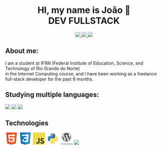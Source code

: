 
<div id='title' align = center>
<h1>HI, my name is João 👋
<br>
 DEV FULLSTACK
</h1>
</div>

<p align="center">
 <a href="https://www.linkedin.com/in/jo%C3%A3o-vinicius-silva-dos-santos-65188b241/" target="_blank">
  <img src="https://img.shields.io/badge/LinkedIn-0077B5?style=for-the-badge&logo=linkedin&logoColor=white" />
 </a>
 <a href="mailto:joo.vinicius2005@gmail.com" target="_blank">
  <img src="https://img.shields.io/badge/-Gmail-%23333?style=for-the-badge&logo=gmail&logoColor=white" />
 </a>
 <a href="https://www.instagram.com/jovinjf/" target="_blank">
  <img src="https://img.shields.io/badge/Instagram-fe4164?style=for-the-badge&logo=instagram&logoColor=white" />
 </a> 
</p>

</div>

<h2>About me:</h2>
<div id= "aboutmeitems">
<p>I am a student at IFRN (Federal Institute of Education, Science, and Technology of Rio Grande do Norte)<br> in the Internet Computing course, and I have been working as a freelance full-stack developer for the past 6 months.</p>
 </div>

<h2 >Studying multiple languages:</h2>
<div id = "FLAGSICONS"  style = "color: white;">
<img src = "https://uploaddeimagens.com.br/images/004/722/255/original/estados-unidos.png?1706130993" width = 40px/></a>
<img src = "https://uploaddeimagens.com.br/images/004/722/257/original/franca.png?1706131176" height = 40px/>
<img src = "https://uploaddeimagens.com.br/images/004/722/258/original/espanha.png?1706131280" height = 40px/>
</div>


  
<h2 >Technologies</h2>
<div id = "iconsTech" >  
<img src = "https://raw.githubusercontent.com/devicons/devicon/master/icons/html5/html5-original.svg" height = 40px/>
<img src = "https://raw.githubusercontent.com/devicons/devicon/master/icons/css3/css3-original.svg" height = 40px/>
<img src = "https://raw.githubusercontent.com/devicons/devicon/master/icons/javascript/javascript-original.svg" height = 40px/>
<img src = "https://raw.githubusercontent.com/devicons/devicon/master/icons/python/python-original.svg" height = 40px/>
<img src = "https://raw.githubusercontent.com/devicons/devicon/master/icons/wordpress/wordpress-original.svg" height = 40px/>
<img src= "https://cdn-icons-png.flaticon.com/512/5968/5968705.png" height = 40px/>
</div>

</div>

